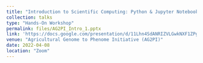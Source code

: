 ```yaml
---
title: "Introduction to Scientific Computing: Python & Jupyter Notebooks"
collection: talks
type: "Hands-On Workshop"
permalink: files/AG2PI_Intro_1.pptx
link: 'https://docs.google.com/presentation/d/11Lhn4SdANRIZVLGwkNXF1ZPgsmi2V7nQoYiYxFHucOM/edit?usp=sharing'
venue: "Agricultural Genome to Phenome Initiative (AG2PI)"
date: 2022-04-08
location: "Zoom"
---
```

